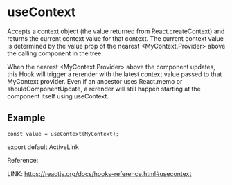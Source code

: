 # useContext

Accepts a context object (the value returned from React.createContext) and returns the current context value for that context. The current context value is determined by the value prop of the nearest <MyContext.Provider> above the calling component in the tree.

When the nearest <MyContext.Provider> above the component updates, this Hook will trigger a rerender with the latest context value passed to that MyContext provider. Even if an ancestor uses React.memo or shouldComponentUpdate, a rerender will still happen starting at the component itself using useContext.

## Example

```code
const value = useContext(MyContext);
```

export default ActiveLink

Reference:

 LINK: https://reactjs.org/docs/hooks-reference.html#usecontext